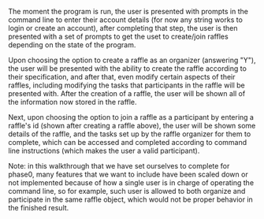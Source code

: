 The moment the program is run, the user is presented with prompts in the command line to enter their account details (for now any string works to login or create an account), after completing that step, the user is then presented with a set of prompts to get the uset to create/join raffles depending on the state of the program.

Upon choosing the option to create a raffle as an organizer (answering "Y"), the user will be presented with the ability to create the raffle according to their specification, and after that, even modify certain aspects of their raffles, including modifying the tasks that participants in the raffle will be presented with. After the creation of a raffle, the user will be shown all of the information now stored in the raffle.

Next, upon choosing the option to join a raffle as a participant by entering a raffle's id (shown after creating a raffle above), the user will be shown some details of the raffle, and the tasks set up by the raffle organizer for them to complete, which can be accessed and completed according to command line instructions (which makes the user a valid participant).

Note: in this walkthrough that we have set ourselves to complete for phase0, many features that we want to include have been scaled down or not implemented because of how a single user is in charge of operating the command line, so for example, such user is allowed to both organize and participate in the same raffle object, which would not be proper behavior in the finished result.
